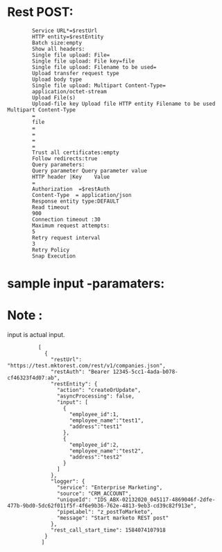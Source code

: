 Rest POST:
==========

            Service URL*=$restUrl
            HTTP entity=$restEntity
            Batch size:empty
            Show all headers:
            Single file upload: File=
            Single file upload: File key=file
            Single file upload: Filename to be used=
            Upload transfer request type
            Upload body type
            Single file upload: Multipart Content-Type=
            application/octet-stream
            Upload File(s)
            Upload-file key	Upload file	HTTP entity	Filename to be used	Multipart Content-Type	
            =
            file
            =
            =
            =
            =
            Trust all certificates:empty
            Follow redirects:true
            Query parameters:
            Query parameter	Query parameter value	
            HTTP header |Key	Value	
            =
            Authorization  =$restAuth
            Content-Type  = application/json
            Response entity type:DEFAULT
            Read timeout
            900
            Connection timeout :30
            Maximum request attempts:
            5
            Retry request interval
            3
            Retry Policy
            Snap Execution




sample input -paramaters:
==========================
Note : 
======
 input is actual input.

              [
                {
                  "restUrl": "https://test.mktorest.com/rest/v1/companies.json",
                  "restAuth": "Bearer 12345-5cc1-4ada-b078-cf46323f4d07:ab",
                  "restEntity": {
                    "action": "createOrUpdate",
                    "asyncProcessing": false,
                    "input": [
                      {
                        "employee_id":1,
                        "employee_name":"test1",
                        "address":"test1"            
                      },
                      {
                        "employee_id":2,
                        "employee_name":"test2",
                        "address":"test2"            
                      }
                    ]
                  },
                  "logger": {
                    "service": "Enterprise Marketing",
                    "source": "CRM_ACCOUNT",
                    "uniqueId": "IDS_ABX-02132020_045117-4869046f-2dfe-477b-9bd0-5dc62f011f5f-4f6e9b36-762e-4813-9eb3-cd39c82f913e",
                    "pipeLabel": "z_postToMarketo",
                    "message": "Start marketo REST post"
                  },
                  "rest_call_start_time": 1584074107918
                }
               ]

